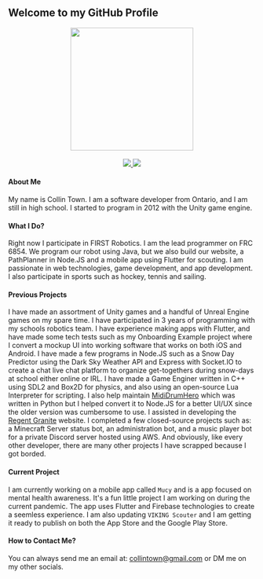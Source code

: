 ## Welcome to my GitHub Profile

<p align="center">
  <img src="https://cdn.discordapp.com/attachments/503559187826081804/733787187619037334/me.jpg" width="250">
  <br>
  <br>
  <a href="https://www.instagram.com/towner_10">
     <img src="https://8feperz4rovd.runkit.sh">
  </a>
  <a href="https://twitter.com/towner_10">
     <img src="https://usehcakpouaw.runkit.sh">
  </a>
</p>

#### About Me
My name is Collin Town. I am a software developer from Ontario, and I am still in high school. I started to program in 2012 with the Unity game engine.

#### What I Do?
Right now I participate in FIRST Robotics. I am the lead programmer on FRC 6854. We program our robot using Java, but we also build our website, a PathPlanner in Node.JS and a mobile app using Flutter for scouting. I am passionate in web technologies, game development, and app development. I also participate in sports such as hockey, tennis and sailing.

#### Previous Projects
I have made an assortment of Unity games and a handful of Unreal Engine games on my spare time. I have participated in 3 years of programming with my schools robotics team. I have experience making apps with Flutter, and have made some tech tests such as my Onboarding Example project where I convert a mockup UI into working software that works on both iOS and Android. I have made a few programs in Node.JS such as a Snow Day Predictor using the Dark Sky Weather API and Express with Socket.IO to create a chat live chat platform to organize get-togethers during snow-days at school either online or IRL. I have made a Game Enginer written in C++ using SDL2 and Box2D for physics, and also using an open-source Lua Interpreter for scripting. I also help maintain [MidiDrumHero](https://github.com/ejj28/mididrumhero) which was written in Python but I helped convert it to Node.JS for a better UI/UX since the older version was cumbersome to use. I assisted in developing the [Regent Granite](https://regentgranite.ca/) website. I completed a few closed-source projects such as: a Minecraft Server status bot, an administration bot, and a music player bot for a private Discord server hosted using AWS. And obviously, like every other developer, there are many other projects I have scrapped because I got borded.

#### Current Project
I am currently working on a mobile app called `Mucy` and is a app focused on mental health awareness. It's a fun little project I am working on during the current pandemic. The app uses Flutter and Firebase technologies to create a seemless experience. I am also updating `VIKING Scouter` and I am getting it ready to publish on both the App Store and the Google Play Store.

#### How to Contact Me?
You can always send me an email at: collintown@gmail.com or DM me on my other socials.
